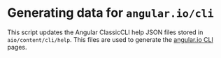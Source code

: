 # Generating data for `angular.io/cli`

This script updates the Angular ClassicCLI help JSON files stored in `aio/content/cli/help`. This files are used to generate the [angular.io CLI](https://angular.io/cli) pages.
